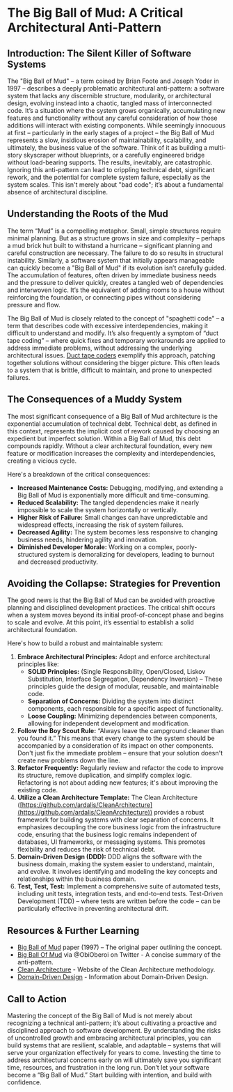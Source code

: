 # The Big Ball of Mud: A Critical Architectural Anti-Pattern

## Introduction: The Silent Killer of Software Systems

The "Big Ball of Mud" – a term coined by Brian Foote and Joseph Yoder in 1997 – describes a deeply problematic architectural anti-pattern: a software system that lacks any discernible structure, modularity, or architectural design, evolving instead into a chaotic, tangled mass of interconnected code. It’s a situation where the system grows organically, accumulating new features and functionality without any careful consideration of how those additions will interact with existing components. While seemingly innocuous at first – particularly in the early stages of a project – the Big Ball of Mud represents a slow, insidious erosion of maintainability, scalability, and ultimately, the business value of the software. Think of it as building a multi-story skyscraper without blueprints, or a carefully engineered bridge without load-bearing supports. The results, inevitably, are catastrophic. Ignoring this anti-pattern can lead to crippling technical debt, significant rework, and the potential for complete system failure, especially as the system scales. This isn't merely about "bad code"; it’s about a fundamental absence of architectural discipline.

## Understanding the Roots of the Mud

The term “Mud” is a compelling metaphor. Small, simple structures require minimal planning. But as a structure grows in size and complexity – perhaps a mud brick hut built to withstand a hurricane – significant planning and careful construction are necessary. The failure to do so results in structural instability. Similarly, a software system that initially appears manageable can quickly become a "Big Ball of Mud" if its evolution isn’t carefully guided. The accumulation of features, often driven by immediate business needs and the pressure to deliver quickly, creates a tangled web of dependencies and interwoven logic. It’s the equivalent of adding rooms to a house without reinforcing the foundation, or connecting pipes without considering pressure and flow.

The Big Ball of Mud is closely related to the concept of "spaghetti code" – a term that describes code with excessive interdependencies, making it difficult to understand and modify. It’s also frequently a symptom of “duct tape coding” – where quick fixes and temporary workarounds are applied to address immediate problems, without addressing the underlying architectural issues. [Duct tape coders](https://en.wikipedia.org/wiki/Duct_tape) exemplify this approach, patching together solutions without considering the bigger picture. This often leads to a system that is brittle, difficult to maintain, and prone to unexpected failures.

## The Consequences of a Muddy System

The most significant consequence of a Big Ball of Mud architecture is the exponential accumulation of technical debt. Technical debt, as defined in this context, represents the implicit cost of rework caused by choosing an expedient but imperfect solution. Within a Big Ball of Mud, this debt compounds rapidly. Without a clear architectural foundation, every new feature or modification increases the complexity and interdependencies, creating a vicious cycle.

Here's a breakdown of the critical consequences:

- **Increased Maintenance Costs:** Debugging, modifying, and extending a Big Ball of Mud is exponentially more difficult and time-consuming.
- **Reduced Scalability:** The tangled dependencies make it nearly impossible to scale the system horizontally or vertically.
- **Higher Risk of Failure:** Small changes can have unpredictable and widespread effects, increasing the risk of system failures.
- **Decreased Agility:** The system becomes less responsive to changing business needs, hindering agility and innovation.
- **Diminished Developer Morale:** Working on a complex, poorly-structured system is demoralizing for developers, leading to burnout and decreased productivity.

## Avoiding the Collapse: Strategies for Prevention

The good news is that the Big Ball of Mud can be avoided with proactive planning and disciplined development practices. The critical shift occurs when a system moves beyond its initial proof-of-concept phase and begins to scale and evolve. At this point, it’s essential to establish a solid architectural foundation.

Here's how to build a robust and maintainable system:

1.  **Embrace Architectural Principles:** Adopt and enforce architectural principles like:
    - **SOLID Principles:** (Single Responsibility, Open/Closed, Liskov Substitution, Interface Segregation, Dependency Inversion) – These principles guide the design of modular, reusable, and maintainable code.
    - **Separation of Concerns:** Dividing the system into distinct components, each responsible for a specific aspect of functionality.
    - **Loose Coupling:** Minimizing dependencies between components, allowing for independent development and modification.
2.  **Follow the Boy Scout Rule:** “Always leave the campground cleaner than you found it.” This means that every change to the system should be accompanied by a consideration of its impact on other components. Don't just fix the immediate problem – ensure that your solution doesn't create new problems down the line.
3.  **Refactor Frequently:** Regularly review and refactor the code to improve its structure, remove duplication, and simplify complex logic. Refactoring is not about adding new features; it's about improving the existing code.
4.  **Utilize a Clean Architecture Template:** The Clean Architecture ([https://github.com/ardalis/CleanArchitecture](https://github.com/ardalis/CleanArchitecture)) provides a robust framework for building systems with clear separation of concerns. It emphasizes decoupling the core business logic from the infrastructure code, ensuring that the business logic remains independent of databases, UI frameworks, or messaging systems. This promotes flexibility and reduces the risk of technical debt.
5.  **Domain-Driven Design (DDD):** DDD aligns the software with the business domain, making the system easier to understand, maintain, and evolve. It involves identifying and modeling the key concepts and relationships within the business domain.
6.  **Test, Test, Test:** Implement a comprehensive suite of automated tests, including unit tests, integration tests, and end-to-end tests. Test-Driven Development (TDD) – where tests are written before the code – can be particularly effective in preventing architectural drift.

## Resources & Further Learning

- [Big Ball of Mud](http://www.laputan.org/mud/) paper (1997) – The original paper outlining the concept.
- [Big Ball Of Mud](https://twitter.com/ObiOberoi/status/696398165289766912) via @ObiOberoi on Twitter - A concise summary of the anti-pattern.
- [Clean Architecture](https://www.cleanarchitecture.net/) - Website of the Clean Architecture methodology.
- [Domain-Driven Design](https://www.domaindrivenmodeling.org/) - Information about Domain-Driven Design.

## Call to Action

Mastering the concept of the Big Ball of Mud is not merely about recognizing a technical anti-pattern; it’s about cultivating a proactive and disciplined approach to software development. By understanding the risks of uncontrolled growth and embracing architectural principles, you can build systems that are resilient, scalable, and adaptable – systems that will serve your organization effectively for years to come. Investing the time to address architectural concerns early on will ultimately save you significant time, resources, and frustration in the long run. Don’t let your software become a “Big Ball of Mud.” Start building with intention, and build with confidence.
